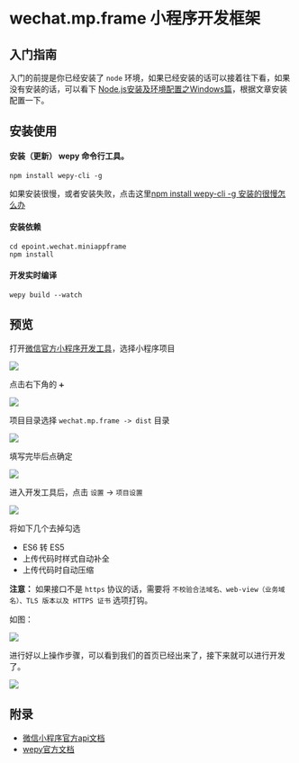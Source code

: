 # wechat.mp.frame 小程序开发框架

## 入门指南

入门的前提是你已经安装了 `node` 环境，如果已经安装的话可以接着往下看，如果没有安装的话，可以看下 [Node.js安装及环境配置之Windows篇](https://www.jianshu.com/p/03a76b2e7e00)，根据文章安装配置一下。

## 安装使用

#### 安装（更新） wepy 命令行工具。

```
npm install wepy-cli -g
```

如果安装很慢，或者安装失败，点击这里[npm install wepy-cli -g 安装的很慢怎么办](https://github.com/Saberization/wechat-app-frame/issues)

#### 安装依赖

```
cd epoint.wechat.miniappframe
npm install
```

#### 开发实时编译

```
wepy build --watch
```

## 预览

打开[微信官方小程序开发工具](https://developers.weixin.qq.com/miniprogram/dev/devtools/download.html)，选择小程序项目

![](https://ws1.sinaimg.cn/large/006d7zD3gy1fu17l4tbnkj30os0wkadx.jpg)

点击右下角的 `➕`

![](https://ws1.sinaimg.cn/large/006d7zD3gy1fu17nl456ij31500wkdkc.jpg)

项目目录选择 `wechat.mp.frame -> dist` 目录

![](https://ws1.sinaimg.cn/large/006d7zD3gy1fu17p0f8d7j31d00ugdrs.jpg)

填写完毕后点确定

![](https://ws1.sinaimg.cn/large/006d7zD3gy1fu17pykpg4j30t20wktd5.jpg)

进入开发工具后，点击 `设置` -> `项目设置`

![](https://ws1.sinaimg.cn/large/006d7zD3gy1fu01m3bgyvj30u80fowi0.jpg)

将如下几个去掉勾选

- ES6 转 ES5
- 上传代码时样式自动补全
- 上传代码时自动压缩

__注意：__ 如果接口不是 `https` 协议的话，需要将 `不校验合法域名、web-view（业务域名）、TLS 版本以及 HTTPS 证书` 选项打钩。

如图：

![](https://ws1.sinaimg.cn/large/006d7zD3gy1fu01pkom8jj30k40cyq42.jpg)

进行好以上操作步骤，可以看到我们的首页已经出来了，接下来就可以进行开发了。

![](https://ws1.sinaimg.cn/large/006d7zD3gy1fu17qyjkdbj31r41a8n95.jpg)

## 附录

- [微信小程序官方api文档](https://developers.weixin.qq.com/miniprogram/dev/framework/compatibility.html)
- [wepy官方文档](https://tencent.github.io/wepy/document.html#/)